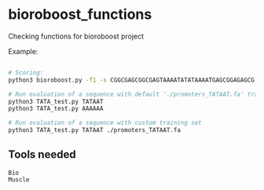 # bioroboost_functions
Checking functions for bioroboost project


Example:
```bash

# Scoring:
python3 bioroboost.py -f1 -s CGGCGAGCGGCGAGTAAAATATATAAAATGAGCGGAGAGCG -m ./data/pribnow_mpneumoniae.txt

# Run evaluation of a sequence with default './promoters_TATAAT.fa' training set
python3 TATA_test.py TATAAT
python3 TATA_test.py AAAAAA

# Run evaluation of a sequence with custom training set
python3 TATA_test.py TATAAT ./promoters_TATAAT.fa

```
## Tools needed
```
Bio
Muscle
```
